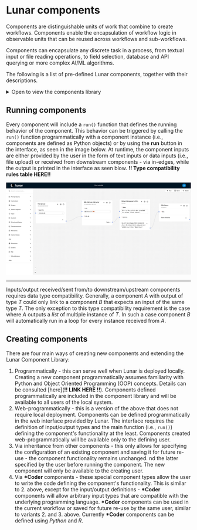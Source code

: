 # Lunar components

Components are distinguishable units of work that combine to create workflows. Components enable the encapsulation of workflow logic in observable units that can be reused across workflows and sub-workflows.

Components can encapsulate any discrete task in a process, from textual input or file reading operations, to field selection, database and API querying or more complex AI/ML algorithms.

The following is a list of pre-defined Lunar components, together with their descriptions.

<details><summary>Open to view the components library</summary>

| Component name | Component description |

|:----------|:---------|
| Azure Open AI prompt | Connects to an [Azure OpenAI](https://azure.microsoft.com/en-us/products/ai-services/openai-service)'s LLM API, runs an input natural language prompt (str), and outputs the result as text (str).<br>Input (str): The prompt to provide the LLM with. If needed, the prompt can be inputted manually by the user.<br>Output (str): The answer provided by the LLM to the prompt. |
| Azure Open AI vectorizer | Encodes input texts as numerical vectors (embeddings) using [Azure OpenAI](https://azure.microsoft.com/en-us/products/ai-services/openai-service) models.<br>Input (List[str]): A list of texts to encode. If needed, the list can be inputted manually by the user.<br>Output (List[Dict]): A list of dictionaries -- one for each text in the input. Each dictionary contains the key `text` (str) mapped to the original text (str), and the key `embeddings` (str) mapped to the embedding (List[Union[float, int]]). |
| Bar chart | Plots a bar chart given a dictionary with numerical values. The output can be linked to a report component.<br>Input (Dict[Any, Union[int, float]]): A dictionary with keys (any data type that can be converted to a str) mapped to numerical values (int or float).<br>Output (Dict): A dictionary with the key `data` (str) mapped to the original input data (Dict[Any, Union[int, float]]), and the key `images` (str) mapped to a list with one element which is the produced image (the bar chart) encoded in base64 format (str). |
| Bing Search client | Searches data using [Bing's Search API](https://www.microsoft.com/en-us/bing/apis), starting from an inputted query string. |
| Csv Upload | Reads a .csv file.<br>Input (File): A File object with a field `path` (str) containing the local path to the local .csv file to read. If needed, the local path can be inputted manually by the user.<br>Output (File): A File object including Ta preview of the data. |
| Elasticsearch client | Search data in a given [Elasticsearch](https://www.elastic.co/elasticsearch) instance.<br>Input (dict): a dict containing data needed to do elasticsearch.<br>Output (dict): the query response using the python elasticsearch format. |
| Elasticsearch store | Stores data into a given [Elasticsearch](https://www.elastic.co/elasticsearch) instance for future search. |
| Emails Sender | Send emails |
| GraphQL Query | Fetches data from a [GraphQL](https://graphql.org/) endpoint.<br>Output (dict): The response for the query |
| Htmls2Texts | Convert HTMLs to texts |
| HTML Reports Builder | Build HTML reports |
| HuggingFace vectorizer | Encode texts using [HuggingFace](https://huggingface.co/)'s models. The output is an embedding.<br>Output (List[dict]): A list of dictionaries containing the original text (str) and the embeddings (List[Union[float, int]]) for each text item in the input. |
| Line chart | Plots a line chart given a dictionary with numerical keys and values. The output can be linked to a report component.<br>Input (Dict[Union(int,float), Union(int,float)]): A dictionary with keys (int or float) mapped to numerical values (int or float).<br>Output (Dict): A dictionary with the key `data` (str) mapped to the original input data (Dict[Any, Union[int, float]]), and the key `images` (str) mapped to a list (List[str]) with one element which is the produced image (the line chart) encoded in base64 format. |
| LlamaIndex Indexing | Index documents from a json dict with Azure OpenAI models in [LlamaIndex](https://www.llamaindex.ai/).<br>Please provide a list of keys to be selected in json string format by keys list json.<br>Please provide a choice from summary or vector or keyword or tree for index name.<br>Please provide a name for storage index by index persist dir.<br>Please provide relevant Azure OpenAI details.<br>Output (dict): dictionary containing the keys: original_json (copy of the input),index_dir (directory where the index is stored), index_name (name of the stored index), keys_list (list of the stored index keys),llm_config (configuration of the LLM),embed_model_config (configuration of the embedding model) |
| LlamaIndex Querying | Querying from a [LlamaIndex](https://www.llamaindex.ai/) index.<br>Please provide a query prefix if needed.<br>Please indicate whether to do retrieval only by filling retrieval only with True or False.<br>Output (dict):  |
| Milvus retriever | Queries embeddings from a [Milvus](https://milvus.io/) server.<br>Output (List[dict]): A list of dictionaries containing the original text (str) and the embeddings (List[Union[float, int]]) for each text item in the input. |
| Milvus vectorstore | Store embeddings on a [Milvus](https://milvus.io/) server.<br>Output (dict): a dictionary with a single key (stored), containing the number of stored embeddings. |
| Spacy NER | Performs Named Entity Recognition using [spaCy](https://spacy.io/universe/project/video-spacys-ner-model-alt).<br>Input (str): A text to perform NER on.<br>Output (list[dict[str, str]]): list of dictionaries containing two keys: `text` (str) mapped to the word/text (str), and `label` (str) mapped to the NER label (str). |
| Natural language to SQL Query | Produces an SQL query based on a natural language query and a tabular data source.<br>Input (str, str): A string containing the natural language query, and a string containing the tabular data source (SQLAlchemy compatible connection string, a file path, or raw CSV data).<br>Output (str): The resulting SQL query that can be used to get data from a database. |
| Online Spreadsheet | Download and forward content of an online spreadsheet |
| OpenAI prompt | Connects to [OpenAI](https://openai.com/index/openai-api)'s API, runs natural language prompts and outputs the result as text.<br>Output (str): The answer provided by the LLM to the prompt. |
| OpenAI vectorizer | Uses [OpenAI](https://openai.com/index/openai-api) models to encode texts. The output is the embeddings.<br>Output (List[dict]): A list of dictionaries containing the original text (str) and the embeddings (List[Union[float, int]]) for each text item in the input. |
| PDF extractor | Extracts title, sections, references, tables and text from a PDF file.<br>Input (str): A string containing the server path of the PDF file to extract from.<br>Output (Dict): A dictionary containing the keys:`title` (str), mapped to the title in the PDF file (str), `sections` (str), mapped to a dictionary that maps section titles to section contents , `references` (str), mapped to a list of bibliographic references in the PDF file , `tables` (str), mapped to a list of record formatted pandas dataframes, `text` (str), mapped to list of strings containing the full document text |
| Property Getter | Extracts the mapped value of an inputted key/field/attribute in an inputted object/datastructure. It can be the value of a field/attribute in an object, or the mapped value of a key in a dictionary.<br>Input (Any, str): An object and a string with the name of the key/field/attribute to extract the value from. The object can for example be a Dict or a File object. If needed, the key/field/attribute can be inputted manually by the user.<br>Output (Any): The mapped value of the inputted key/field/attribute in the inputted dictionary. |
| Property Selector | Expose an input object properties for selection.<br>Input (dict, str): a dictionary to extract values from, and a key (str) whose value in the dictionary is to be extracted.<br>Output (dict): a map of the selected properties. |
| Python coder | Performs customized Python code execution. Outputs the value that the Python variable `result` is set to during the execution of the Python code.<br>Input (str): A string of the Python code to execute.  If needed, the Python code can be inputted manually by the user.<br>Output (Any): The value of the variable `result` in the Python code after execution. |
| R coder | Performs customized R code execution. It might receive inputs from the context and it <br>Outputs (Any): anything.outputs the result |
| ReACT Agent | Implements [ReACT](https://www.promptingguide.ai/techniques/react) logic. |
| Report | Creates an editable report from the input it gets.<br>Input (Dict): A dictionary containing data to be included in the report.<br>Output (Dict): A dictionary containing instructions for building the report using the Quill editor format. |
| SPARQL Query | Fetch data from a [SPARQL](https://www.w3.org/TR/sparql11-query/) endpoint.<br>Input (str): A string that is the SPARQL query.<br>Output (dict): A dictionary containing the response to the SPARQL query in the python SPARQLWrapper library format. |
| SQL Query | Connects to a SQL database and returns the result of a query.<br>Output (str): the query result. |
| SQL Schema Extractor | Connects to a SQL database and retrieves its schema, i.e., data definition language.<br>Output (dict): a json describing the database schema. |
| Subworkflow | Component for selecting another workflow<br>Output (Any): the output of the selected workflow. |
| Table2Text | Takes a CSV formatted table as input and converts it to a text by sentencifying each row.<br>Input (str): A string of the table on CSV format.<br>Output (Dict): A dictionary containing only the key `results` which is mapped to a list of the sentences corresponding to the inputted table rows. |
| Text Input | Allows the user to input a text (with optional variables) that can be used in other downstream components.<br>Output (str): The input text. |
| URLs Scraper | Scrape URLs |
| Wikidata client | Retrieves data from [Wikidata](https://www.wikidata.org/wiki/Wikidata:Introduction) API. |
| Wikipedia client | Retrieves data from [Wikipedia](https://www.wikipedia.org/) API. |
| WolfranAlpha client | Obtains a response from the [WolfranAlpha](https://www.wolframalpha.com/) API. |
| File Upload | Uploads local files to the server.<br>Input (str): A string of the local path of the local file to upload to the server. If needed, tha local path can be inputted manually by the user.<br>Output (str): A string of the server path of the uploaded file. |
| Yahoo Finance API | Connects to [Yahoo Finance](https://finance.yahoo.com/)'s public API and retrieves financial data about companies and their stocks.<br>Input (List[str]): A list of strings of the tickers to the stocks to get data about.<br>Output (Dict[str,Dict[str,Any]]): A dictionary mapping each inputted ticker (str) to the financial data about the corresponding stock in the form of a dictionary of indicators (str) mapped to their values (Any) |
| Zip file extractor | Extracts files from a ZIP file (.zip file) on the server.<br>Input (str): A string of the server path to the ZIP file to extract.<br>Output (List[str]): A list containing exactly one string which is the server path to the folder of the extracted ZIP file. |
___
</details>


## Running components

Every component will include a `run()` function that defines the running behavior of the component. This behavior can be triggered by calling the `run()` function programmatically with a component instance (i.e., components are defined as Python objects) or by using the **run** button in the interface, as seen in the image below. At runtime, the component inputs are either provided by the user in the form of text inputs or data inputs (i.e., file upload) or received from downstream components - via in-edges, while the output is printed in the interface as seen blow. 
**!! Type compatibility rules table HERE!!**

![Lunar workflow](img/chat_with_db.png)

___
Inputs/output received/sent from/to downstream/upstream components requires data type compatibility. Generally, a component _A_ with output of type _T_ could only link to a component _B_ that expects an input of the same type _T_. The only exception to this type compatibility requirement is the case where _A_ outputs a _list_ of multiple instance of _T_. In such a case component _B_ will automatically run in a loop for every instance received from _A_.


## Creating components

There are four main ways of creating new components and extending the Lunar Component Library:

1. Programmatically - this can serve well when Lunar is deployed locally. Creating a new component programmatically assumes familiarity with Python and Object Oriented Programming (OOP) concepts. Details can be consulted [here](**!! LINK HERE !!**). Components defined programmatically are included in the component library and will be available to all users of the local system.
2. Web-programmatically - this is a version of the above that does not require local deployment. Components can be defined programmatically in the web interface provided by Lunar. The interface requires the definition of input/output types and the main function (i.e., `run()`) defining the component's functionality at the least. Components created web-programmatically will be available only to the defining user.
3. Via inheritance from other components - this only allows for specifying the configuration of an existing component and saving it for future re-use - the component functionality remains unchanged. nd the latter specified by the user before running the component. The new component will only be available to the creating user.
4. Via **\*Coder** components - these special component types allow the user to write the code defining the component's functionality. This is similar to 2. above, except for the input/output definitions - **\*Coder** components will allow arbitrary input types that are compatible with the underlying programming language. **\*Coder** components can be used in the current workflow or saved for future re-use by the same user, similar to variants 2. and 3. above. Currently **\*Coder** components can be defined using *Python* and *R*.